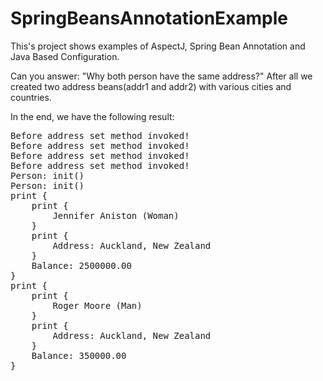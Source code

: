 # SpringBeansAnnotationExample
This's project shows examples of AspectJ, Spring Bean Annotation and Java Based Configuration.

Can you answer: "Why both person have the same address?" After all we created two address beans(addr1 and addr2) with various cities and countries.

In the end, we have the following result:
<pre>
Before address set method invoked!
Before address set method invoked!
Before address set method invoked!
Before address set method invoked!
Person: init()
Person: init()
print {
	print {
		Jennifer Aniston (Woman)
	}
	print {
		Address: Auckland, New Zealand
	}
	Balance: 2500000.00
}
print {
	print {
		Roger Moore (Man)
	}
	print {
		Address: Auckland, New Zealand
	}
	Balance: 350000.00
}
</pre>
